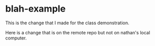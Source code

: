 # blah-example
This is the change that I made for the class demonstration.

Here is a change that is on the remote repo but not on nathan's local computer.
